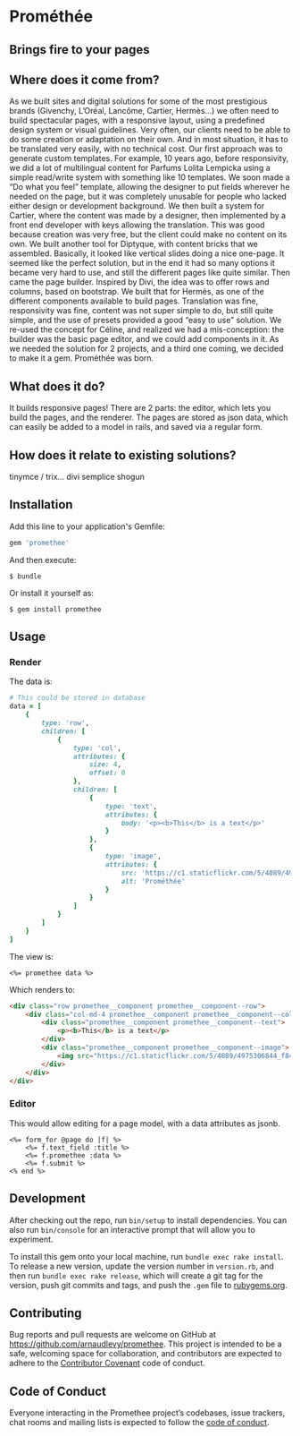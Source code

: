 # Prométhée
## Brings fire to your pages

## Where does it come from?
As we built sites and digital solutions for some of the most prestigious brands (Givenchy, L’Oréal, Lancôme, Cartier, Hermès…) we often need to build spectacular pages, with a responsive layout, using a predefined design system or visual guidelines. Very often, our clients need to be able to do some creation or adaptation on their own. And in most situation, it has to be translated very easily, with no technical cost.
Our first approach was to generate custom templates. For example, 10 years ago, before responsivity, we did a lot of multilingual content for Parfums Lolita Lempicka using a simple read/write system with something like 10 templates. We soon made a “Do what you feel” template, allowing the designer to put fields wherever he needed on the page, but it was completely unusable for people who lacked either design or development background. 
We then built a system for Cartier, where the content was made by a designer, then implemented by a front end developer with keys allowing the translation. This was good because creation was very free, but the client could make no content on its own. 
We built another tool for Diptyque, with content bricks that we assembled. Basically, it looked like vertical slides doing a nice one-page. It seemed like the perfect solution, but in the end it had so many options it became very hard to use, and still the different pages like quite similar.
Then came the page builder. Inspired by Divi, the idea was to offer rows and columns, based on bootstrap. We built that for Hermès, as one of the different components available to build pages. Translation was fine, responsivity was fine, content was not super simple to do, but still quite simple, and the use of presets provided a good “easy to use” solution. 
We re-used the concept for Céline, and realized we had a mis-conception: the builder was the basic page editor, and we could add components in it.
As we needed the solution for 2 projects, and a third one coming, we decided to make it a gem.
Prométhée was born.

## What does it do?
It builds responsive pages!
There are 2 parts: the editor, which lets you build the pages, and the renderer. The pages are stored as json data, which can easily be added to a model in rails, and saved via a regular form.

## How does it relate to existing solutions?
tinymce / trix...
divi
semplice
shogun


## Installation

Add this line to your application's Gemfile:

```ruby
gem 'promethee'
```

And then execute:

    $ bundle

Or install it yourself as:

    $ gem install promethee

## Usage

### Render

The data is:
```ruby
# This could be stored in database
data = [
    {
        type: 'row',
        children: [
            {
                type: 'col',
                attributes: {
                    size: 4,
                    offset: 0
                },
                children: [
                    {
                        type: 'text',
                        attributes: {
                            body: '<p><b>This</b> is a text</p>'
                        }
                    },
                    {
                        type: 'image',
                        attributes: {
                            src: 'https://c1.staticflickr.com/5/4089/4975306844_f849232195_b.jpg',
                            alt: 'Prométhée'
                        }
                    }
                ]
            }
        ]
    }
]
```

The view is:
```erb
<%= promethee data %>
```

Which renders to:
```html
<div class="row promethee__component promethee__component--row">
    <div class="col-md-4 promethee__component promethee__component--col">
        <div class="promethee__component promethee__component--text">
            <p><b>This</b> is a text</p>
        </div>
        <div class="promethee__component promethee__component--image">
            <img src="https://c1.staticflickr.com/5/4089/4975306844_f849232195_b.jpg" alt="Prométhée">
        </div>
    </div>
</div>
```

### Editor

This would allow editing for a page model, with a data attributes as jsonb.
```erb
<%= form_for @page do |f| %>
    <%= f.text_field :title %>
    <%= f.promethee :data %>
    <%= f.submit %>
<% end %>
```

## Development

After checking out the repo, run `bin/setup` to install dependencies. You can also run `bin/console` for an interactive prompt that will allow you to experiment.

To install this gem onto your local machine, run `bundle exec rake install`. To release a new version, update the version number in `version.rb`, and then run `bundle exec rake release`, which will create a git tag for the version, push git commits and tags, and push the `.gem` file to [rubygems.org](https://rubygems.org).

## Contributing

Bug reports and pull requests are welcome on GitHub at https://github.com/arnaudlevy/promethee. This project is intended to be a safe, welcoming space for collaboration, and contributors are expected to adhere to the [Contributor Covenant](http://contributor-covenant.org) code of conduct.

## Code of Conduct

Everyone interacting in the Promethee project’s codebases, issue trackers, chat rooms and mailing lists is expected to follow the [code of conduct](https://github.com/arnaudlevy/promethee/blob/master/CODE_OF_CONDUCT.md).

